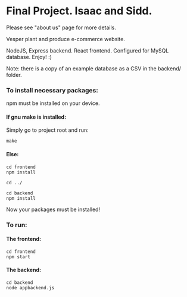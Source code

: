 # Final Project. Isaac and Sidd.
Please see "about us" page for more details.

Vesper plant and produce e-commerce website.

NodeJS, Express backend. React frontend. Configured for MySQL database.
Enjoy! :)

Note: there is a copy of an example database as a CSV in the backend/ folder.

### To install necessary packages:
npm must be installed on your device.

#### If gnu make is installed:
Simply go to project root and run:

    make

#### Else:

    cd frontend
    npm install

    cd ../

    cd backend
    npm install

Now your packages must be installed!

### To run:

#### The frontend:
    cd frontend
    npm start

#### The backend:
    cd backend
    node appbackend.js
